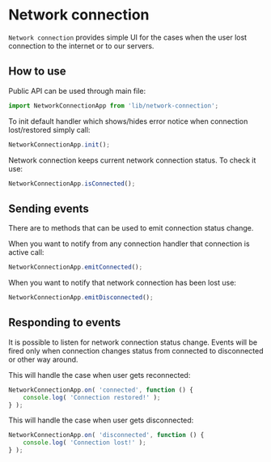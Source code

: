 # Network connection

`Network connection` provides simple UI for the cases when the user lost connection to the internet or to our servers.

## How to use

Public API can be used through main file:

```js
import NetworkConnectionApp from 'lib/network-connection';
```

To init default handler which shows/hides error notice when connection lost/restored simply call:

```js
NetworkConnectionApp.init();
```

Network connection keeps current network connection status. To check it use:

```js
NetworkConnectionApp.isConnected();
```

## Sending events

There are to methods that can be used to emit connection status change.

When you want to notify from any connection handler that connection is active call:

```js
NetworkConnectionApp.emitConnected();
```

When you want to notify that network connection has been lost use:

```js
NetworkConnectionApp.emitDisconnected();
```

## Responding to events

It is possible to listen for network connection status change. Events will be fired only when connection changes status from connected to disconnected or other way around.

This will handle the case when user gets reconnected:

```js
NetworkConnectionApp.on( 'connected', function () {
	console.log( 'Connection restored!' );
} );
```

This will handle the case when user gets disconnected:

```js
NetworkConnectionApp.on( 'disconnected', function () {
	console.log( 'Connection lost!' );
} );
```
